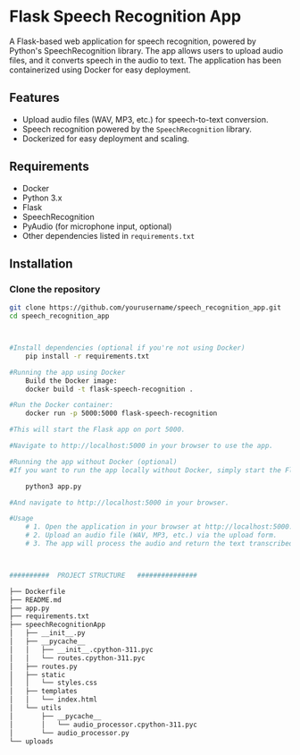 # Flask Speech Recognition App

A Flask-based web application for speech recognition, powered by Python's SpeechRecognition library. The app allows users to upload audio files, and it converts speech in the audio to text. The application has been containerized using Docker for easy deployment.

## Features
- Upload audio files (WAV, MP3, etc.) for speech-to-text conversion.
- Speech recognition powered by the `SpeechRecognition` library.
- Dockerized for easy deployment and scaling.

## Requirements
- Docker
- Python 3.x
- Flask
- SpeechRecognition
- PyAudio (for microphone input, optional)
- Other dependencies listed in `requirements.txt`

## Installation

### Clone the repository

```bash
git clone https://github.com/yourusername/speech_recognition_app.git
cd speech_recognition_app



#Install dependencies (optional if you're not using Docker)
    pip install -r requirements.txt

#Running the app using Docker
    Build the Docker image:
    docker build -t flask-speech-recognition .

#Run the Docker container:
    docker run -p 5000:5000 flask-speech-recognition

#This will start the Flask app on port 5000.

#Navigate to http://localhost:5000 in your browser to use the app.

#Running the app without Docker (optional)
#If you want to run the app locally without Docker, simply start the Flask app:

    python3 app.py

#And navigate to http://localhost:5000 in your browser.

#Usage
    # 1. Open the application in your browser at http://localhost:5000.
    # 2. Upload an audio file (WAV, MP3, etc.) via the upload form.
    # 3. The app will process the audio and return the text transcribed from the speech.



##########  PROJECT STRUCTURE   ###############

├── Dockerfile
├── README.md
├── app.py
├── requirements.txt
├── speechRecognitionApp
│   ├── __init__.py
│   ├── __pycache__
│   │   ├── __init__.cpython-311.pyc
│   │   └── routes.cpython-311.pyc
│   ├── routes.py
│   ├── static
│   │   └── styles.css
│   ├── templates
│   │   └── index.html
│   └── utils
│       ├── __pycache__
│       │   └── audio_processor.cpython-311.pyc
│       └── audio_processor.py
└── uploads